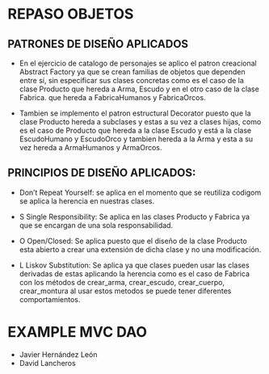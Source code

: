 # REPASO OBJETOS

## PATRONES DE DISEÑO APLICADOS

- En el ejercicio de catalogo de personajes se aplico el patron creacional Abstract Factory ya que se crean familias de objetos que dependen entre sí, sin especificar sus clases concretas como es el caso de la clase Producto que hereda a Arma, Escudo y en el otro caso de la clase Fabrica. que hereda a FabricaHumanos y FabricaOrcos.

- Tambien se implemento el patron estructural Decorator puesto que la clase Producto hereda a subclases y estas a su vez a clases hijas, como es el caso de Producto que hereda a la clase Escudo y está a la clase EscudoHumano y EscudoOrco y tambien hereda a la Arma y esta a su vez hereda a ArmaHumanos y ArmaOrcos.


## PRINCIPIOS DE DISEÑO APLICADOS:

- Don’t Repeat Yourself: se aplica en el momento que se reutiliza codigom se aplica la herencia en nuestras clases.

- S Single Responsibility: Se aplica en las clases Producto y Fabrica ya que se encargan de una sola responsabilidad.

- O Open/Closed: Se aplica puesto que el diseño de la clase Producto esta abierto a crear una extensión de dicha clase y no una modificación.

- L Liskov Substitution: Se aplica ya que clases  pueden usar las clases derivadas de estas aplicando la herencia como es el caso de Fabrica con los métodos de crear_arma, crear_escudo, crear_cuerpo, crear_montura al usar estos metodos se puede tener diferentes comportamientos.


# EXAMPLE MVC DAO

- Javier Hernández León
- David Lancheros